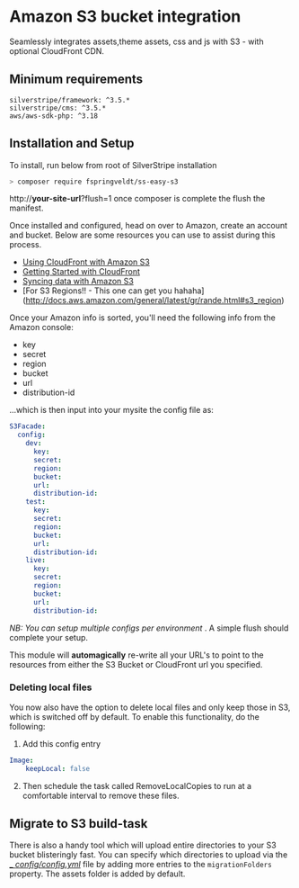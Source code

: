 # Amazon S3 bucket integration
Seamlessly integrates assets,theme assets, css and js with S3 - with optional CloudFront CDN.
## Minimum requirements
```
silverstripe/framework: ^3.5.* 
silverstripe/cms: ^3.5.*
aws/aws-sdk-php: ^3.18
```
## Installation and Setup
To install, run below from root of SilverStripe installation
```bash 
> composer require fspringveldt/ss-easy-s3
``` 
http://**your-site-url**?flush=1 once composer is complete the flush the manifest.

Once installed and configured, head on over to Amazon, create an account and bucket. Below are some resources you can use to assist during this process.

* [Using CloudFront with Amazon S3](http://docs.aws.amazon.com/AmazonCloudFront/latest/DeveloperGuide/MigrateS3ToCloudFront.html)
* [Getting Started with CloudFront](http://docs.aws.amazon.com/AmazonCloudFront/latest/DeveloperGuide/GettingStarted.html)
* [Syncing data with Amazon S3](http://docs.aws.amazon.com/aws-sdk-php/v2/guide/service-s3.html#syncing-data-with-amazon-s3)
* [For S3 Regions!! - This one can get you hahaha] (http://docs.aws.amazon.com/general/latest/gr/rande.html#s3_region)


Once your Amazon info is sorted, you'll need the following info from the Amazon console:

* key
* secret
* region
* bucket
* url
* distribution-id

...which is then input into your mysite the config file as: 
```yaml
S3Facade:
  config:
    dev:
      key:
      secret:
      region:
      bucket:
      url:
      distribution-id:
    test:
      key:
      secret:
      region:
      bucket:
      url:
      distribution-id:
    live:
      key:
      secret:
      region:
      bucket:
      url:
      distribution-id:
```

_NB: You can setup multiple configs per environment_
. A simple flush should complete your setup.

This module will __automagically__ re-write all your URL's to point to the resources from either the S3 Bucket or CloudFront url you specified.

### Deleting local files
You now also have the option to delete local files and only keep those in S3, which is switched off by default. To enable this functionality, do the following:
1. Add this config entry
```yaml
Image:
    keepLocal: false
```
2. Then schedule the task called RemoveLocalCopies to run at a comfortable interval to remove these files.

## Migrate to S3 build-task
There is also a handy tool which will upload entire directories to your S3 bucket blisteringly fast. You can specify which directories to upload via the [_ _config/config.yml_](_config/config.yml) file by adding more entries to the ```migrationFolders``` property. The assets folder is added by default.
